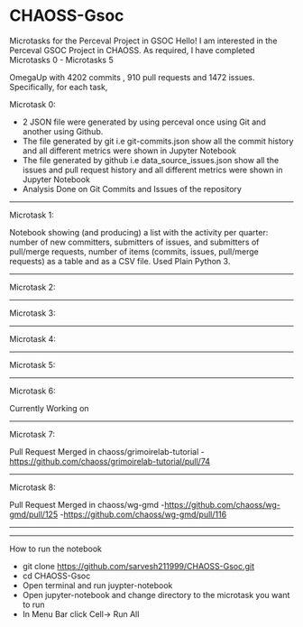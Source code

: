 # CHAOSS-Gsoc

Microtasks for the Perceval Project in GSOC
Hello! I am interested in the Perceval GSOC Project in CHAOSS. As required, I have completed Microtasks 0 - Microtasks 5

OmegaUp with 4202 commits , 910 pull requests and 1472 issues.
Specifically, for each task,

Microtask 0:

- 2 JSON file were generated by using perceval once using Git and another using Github.
- The file generated by git i.e git-commits.json show all the commit history and all different metrics were shown in Jupyter Notebook
- The file generated by github i.e data_source_issues.json show all the issues and pull request history and all different metrics were shown in Jupyter Notebook
- Analysis Done on Git Commits and Issues of the repository
---------------------------------------------
Microtask 1:

Notebook showing (and producing) a list with the activity per quarter: number of new committers, submitters of issues, and submitters of pull/merge requests, number of items (commits, issues, pull/merge requests) as a table and as a CSV file. Used Plain Python 3.

---------------------------------------------
Microtask 2:

---------------------------------------------
Microtask 3:

---------------------------------------------
Microtask 4:

---------------------------------------------
Microtask 5:

---------------------------------------------
Microtask 6:

Currently Working on

---------------------------------------------
Microtask 7:

Pull Request Merged in chaoss/grimoirelab-tutorial
-https://github.com/chaoss/grimoirelab-tutorial/pull/74

---------------------------------------------
Microtask 8:

Pull Request Merged in chaoss/wg-gmd
-https://github.com/chaoss/wg-gmd/pull/125
-https://github.com/chaoss/wg-gmd/pull/116







---------------------------------------------
---------------------------------------------

How to run the notebook

- git clone https://github.com/sarvesh211999/CHAOSS-Gsoc.git
- cd CHAOSS-Gsoc
- Open terminal and run juypter-notebook
- Open jupyter-notebook and change directory to the microtask you want to run 
- In Menu Bar click Cell-> Run All
